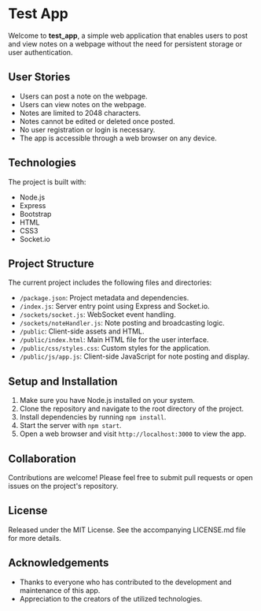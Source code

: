 # Test App

Welcome to **test_app**, a simple web application that enables users to post and view notes on a webpage without the need for persistent storage or user authentication.

## User Stories

- Users can post a note on the webpage.
- Users can view notes on the webpage.
- Notes are limited to 2048 characters.
- Notes cannot be edited or deleted once posted.
- No user registration or login is necessary.
- The app is accessible through a web browser on any device.

## Technologies

The project is built with:

- Node.js
- Express
- Bootstrap
- HTML
- CSS3
- Socket.io

## Project Structure

The current project includes the following files and directories:

- `/package.json`: Project metadata and dependencies.
- `/index.js`: Server entry point using Express and Socket.io.
- `/sockets/socket.js`: WebSocket event handling.
- `/sockets/noteHandler.js`: Note posting and broadcasting logic.
- `/public`: Client-side assets and HTML.
- `/public/index.html`: Main HTML file for the user interface.
- `/public/css/styles.css`: Custom styles for the application.
- `/public/js/app.js`: Client-side JavaScript for note posting and display.

## Setup and Installation

1. Make sure you have Node.js installed on your system.
2. Clone the repository and navigate to the root directory of the project.
3. Install dependencies by running `npm install`.
4. Start the server with `npm start`.
5. Open a web browser and visit `http://localhost:3000` to view the app.

## Collaboration

Contributions are welcome! Please feel free to submit pull requests or open issues on the project's repository.

## License

Released under the MIT License. See the accompanying LICENSE.md file for more details.

## Acknowledgements

- Thanks to everyone who has contributed to the development and maintenance of this app.
- Appreciation to the creators of the utilized technologies.